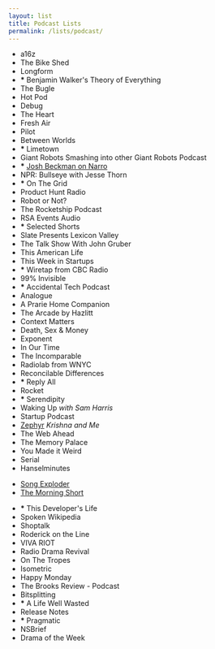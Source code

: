 ```yaml
---
layout: list
title: Podcast Lists
permalink: /lists/podcast/
---
```

<!-- list one -->
- a16z
- The Bike Shed
- Longform
- __*__ Benjamin Walker's Theory of Everything
- The Bugle
- Hot Pod
- Debug
- The Heart
- Fresh Air
- Pilot
- Between Worlds
- __*__ Limetown
- Giant Robots Smashing into other Giant Robots Podcast
- __*__ [Josh Beckman on Narro](http://narro.co)
- NPR: Bullseye with Jesse Thorn
- __*__ On The Grid
- Product Hunt Radio
- Robot or Not?
- The Rocketship Podcast
- RSA Events Audio
- __*__ Selected Shorts
- Slate Presents Lexicon Valley
- The Talk Show With John Gruber
- This American Life
- This Week in Startups
- __*__ Wiretap from CBC Radio
- 99% Invisible
- __*__ Accidental Tech Podcast
- Analogue
- A Prarie Home Companion
- The Arcade by Hazlitt
- Context Matters
- Death, Sex & Money
- Exponent
- In Our Time
- The Incomparable
- Radiolab from WNYC
- Reconcilable Differences
- __*__ Reply All
- Rocket
- __*__ Serendipity
- Waking Up _with Sam Harris_
- Startup Podcast
- [Zephyr](https://soundcloud.com/zephyrpodcast) _Krishna and Me_
- The Web Ahead
- The Memory Palace
- You Made it Weird
- Serial
- Hanselminutes

<!-- list two -->
- [Song Exploder](//songexploder.net)
- [The Morning Short](https://itunes.apple.com/us/podcast/morning-short-your-daily-dose/id1082252606)

<!-- list three -->
- __*__ This Developer's Life
- Spoken Wikipedia
- Shoptalk
- Roderick on the Line
- VIVA RIOT
- Radio Drama Revival
- On The Tropes
- Isometric
- Happy Monday
- The Brooks Review - Podcast
- Bitsplitting
- __*__ A Life Well Wasted
- Release Notes
- __*__ Pragmatic
- NSBrief
- Drama of the Week
